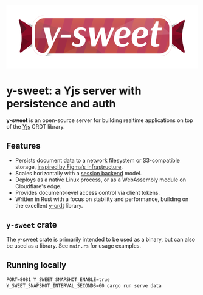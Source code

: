 <img src="https://raw.githubusercontent.com/drifting-in-space/y-sweet/main/logo.svg" />

# y-sweet: a Yjs server with persistence and auth

**y-sweet** is an open-source server for building realtime applications on top of the [Yjs](https://github.com/yjs/yjs) CRDT library.

## Features

- Persists document data to a network filesystem or S3-compatible storage, [inspired by Figma’s infrastructure](https://digest.browsertech.com/archive/browsertech-digest-figma-is-a-file-editor/).
- Scales horizontally with a [session backend](https://driftingin.space/posts/session-lived-application-backends) model.
- Deploys as a native Linux process, or as a WebAssembly module on Cloudflare's edge.
- Provides document-level access control via client tokens.
- Written in Rust with a focus on stability and performance, building on the excellent [y-crdt](https://github.com/y-crdt/y-crdt/) library.

## `y-sweet` crate

The y-sweet crate is primarily intended to be used as a binary, but can also be used as a library. See `main.rs` for usage examples.


## Running locally

    PORT=8081 Y_SWEET_SNAPSHOT_ENABLE=true Y_SWEET_SNAPSHOT_INTERVAL_SECONDS=60 cargo run serve data